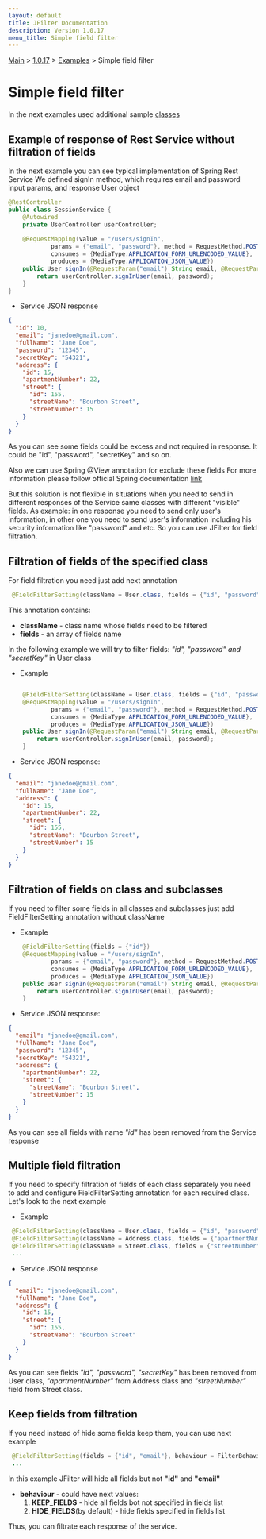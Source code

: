 ```yaml
---
layout: default
title: JFilter Documentation
description: Version 1.0.17
menu_title: Simple field filter
---
```


[Main](../../../index.MD) > [1.0.17](../../index.MD) >  [Examples](../index.MD) > Simple field filter

# Simple field filter
In the next examples used additional sample [classes](../example-classes/index.MD)

## Example of response of Rest Service without filtration of fields
In the next example you can see typical implementation of Spring Rest Service
We defined signIn method, which requires email and password input params, and response User object

```java
@RestController
public class SessionService {
    @Autowired
    private UserController userController;   
    
    @RequestMapping(value = "/users/signIn",
            params = {"email", "password"}, method = RequestMethod.POST,
            consumes = {MediaType.APPLICATION_FORM_URLENCODED_VALUE},
            produces = {MediaType.APPLICATION_JSON_VALUE})            
    public User signIn(@RequestParam("email") String email, @RequestParam("password") String password) {
        return userController.signInUser(email, password);
    }
}
```

* Service JSON response

```json
{
  "id": 10,
  "email": "janedoe@gmail.com", 
  "fullName": "Jane Doe",
  "password": "12345",
  "secretKey": "54321",
  "address": {
    "id": 15,
    "apartmentNumber": 22,
    "street": {
      "id": 155,
      "streetName": "Bourbon Street",
      "streetNumber": 15
    }
  }
}
```

As you can see some fields could be excess and not required in response. 
It could be "id", "password", "secretKey" and so on.

Also we can use Spring @View annotation for exclude these fields
For more information please follow official Spring documentation [link](https://docs.spring.io/spring-framework/docs/current/javadoc-api/org/springframework/web/servlet/View.html)

But this solution is not flexible in situations when you need to send in different responses of the Service same classes with different "visible" fields.
As example: in one response you need to send only user's information, in other one you need to send user's information including his security information like "password" and etc.
So you can use JFilter for field filtration. 


## Filtration of fields of the specified class
For field filtration you need just add next annotation

```java
 @FieldFilterSetting(className = User.class, fields = {"id", "password", "secretKey"})
```
This annotation contains:
  * **className** - class name whose fields need to be filtered
  * **fields** - an array of fields name

In the following example we will try to filter fields: *"id", "password" and "secretKey"* in User class

* Example

```java

    @FieldFilterSetting(className = User.class, fields = {"id", "password", "secretKey"})
    @RequestMapping(value = "/users/signIn",
            params = {"email", "password"}, method = RequestMethod.POST,
            consumes = {MediaType.APPLICATION_FORM_URLENCODED_VALUE},
            produces = {MediaType.APPLICATION_JSON_VALUE})            
    public User signIn(@RequestParam("email") String email, @RequestParam("password") String password) {
        return userController.signInUser(email, password);
    }

```

* Service JSON response:

```json
{ 
  "email": "janedoe@gmail.com", 
  "fullName": "Jane Doe",
  "address": {
    "id": 15,
    "apartmentNumber": 22,
    "street": {
      "id": 155,
      "streetName": "Bourbon Street",
      "streetNumber": 15
    }
  }
}
```

## Filtration of fields on class and subclasses
If you need to filter some fields in all classes and subclasses just add FieldFilterSetting annotation without className

* Example

```java
    @FieldFilterSetting(fields = {"id"})
    @RequestMapping(value = "/users/signIn",
            params = {"email", "password"}, method = RequestMethod.POST,
            consumes = {MediaType.APPLICATION_FORM_URLENCODED_VALUE},
            produces = {MediaType.APPLICATION_JSON_VALUE})            
    public User signIn(@RequestParam("email") String email, @RequestParam("password") String password) {
        return userController.signInUser(email, password);
    }    
```

* Service JSON response:

```json
{ 
  "email": "janedoe@gmail.com", 
  "fullName": "Jane Doe",
  "password": "12345",
  "secretKey": "54321",
  "address": {  
    "apartmentNumber": 22,
    "street": {    
      "streetName": "Bourbon Street",
      "streetNumber": 15
    }
  }
}
```

As you can see all fields with name *"id"* has been removed from the Service response

## Multiple field filtration
If you need to specify filtration of fields of each class separately you need to add and configure FieldFilterSetting annotation
for each required class. Let's look to the next example

* Example

```java
 @FieldFilterSetting(className = User.class, fields = {"id", "password", "secretKey"})
 @FieldFilterSetting(className = Address.class, fields = {"apartmentNumber"})
 @FieldFilterSetting(className = Street.class, fields = {"streetNumber"})
 ...
```

* Service JSON response

```json
{
  "email": "janedoe@gmail.com", 
  "fullName": "Jane Doe",
  "address": {
    "id": 15,
    "street": {
      "id": 155,
      "streetName": "Bourbon Street"
    }
  }
}
```

As you can see fields *"id", "password", "secretKey"* has been removed from User class, *"apartmentNumber"* from Address class 
and *"streetNumber"* field from Street class.

## Keep fields from filtration
If you need instead of hide some fields keep them, you can use next example

```java
 @FieldFilterSetting(fields = {"id", "email"}, behaviour = FilterBehaviour.KEEP_FIELDS)
 ...
```
In this example JFilter will hide all fields but not **"id"** and **"email"**
* **behaviour** - could have next values:
  1. **KEEP_FIELDS** - hide all fields bot not specified in fields list
  2. **HIDE_FIELDS**(by default) - hide fields specified in fields list

Thus, you can filtrate each response of the service.